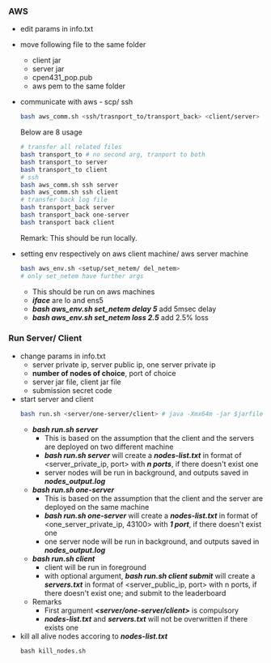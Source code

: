 ### AWS
- edit params in info.txt
- move following file to the same folder
  - client jar 
  - server jar 
  - cpen431_pop.pub 
  - aws pem to the same folder
- communicate with aws - scp/ ssh
  ```bash
  bash aws_comm.sh <ssh/trasnport_to/transport_back> <client/server>
  ```
  Below are 8 usage
  ```bash
  # transfer all related files
  bash transport_to # no second arg, tranport to both
  bash transport_to server
  bash transport_to client
  # ssh
  bash aws_comm.sh ssh server
  bash aws_comm.sh ssh client
  # transfer back log file
  bash transport_back server
  bash transport_back one-server
  bash transport back client 
  ```
  Remark: This should be run locally.

- setting env respectively on aws client machine/ aws server machine
  ```bash
  bash aws_env.sh <setup/set_netem/ del_netem>
  # only set_netem have further args
  ```
  - This should be run on aws machines
  - ***iface*** are lo and ens5
  - ***bash aws_env.sh set_netem delay 5*** add 5msec delay
  - ***bash aws_env.sh set_netem loss 2.5*** add 2.5% loss


### Run Server/ Client
- change params in info.txt
  - server private ip, server public ip, one server private ip
  - **number of nodes of choice**, port of choice
  - server jar file, client jar file
  - submission secret code
- start server and client 
  ```bash
  bash run.sh <server/one-server/client> # java -Xmx64m -jar $jarfile $port
  ```
  - ***bash run.sh server***
    - This is based on the assumption that the client and the servers are deployed on two different machine
    - ***bash run.sh server*** will create a ***nodes-list.txt*** in format of <server_private_ip, port> with ***n ports***, if there doesn't exist one
    - server nodes will be run in background, and outputs saved in ***nodes_output.log***
  - ***bash run.sh one-server***
    - This is based on the assumption that the client and the server are deployed on the same machine
    - ***bash run.sh one-server*** will create a ***nodes-list.txt*** in format of <one_server_private_ip, 43100> with ***1 port***, if there doesn't exist one
    - one server node will be run in background, and outputs saved in ***nodes_output.log***
  - ***bash run.sh client***
    - client will be run in foreground
    - with optional argument, ***bash run.sh client submit*** will create a ***servers.txt*** in format of <server_public_ip, port> with n ports, if there doesn't exist one; 
    and submit to the leaderboard
  - Remarks
    - First argument ***<server/one-server/client>*** is compulsory
    - ***nodes-list.txt*** and ***servers.txt*** will not be overwritten if there exists one
- kill all alive nodes accoring to ***nodes-list.txt***
  ```
  bash kill_nodes.sh
  ```
